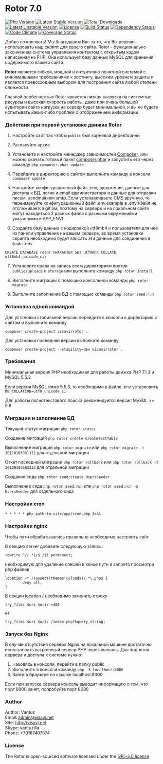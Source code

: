 Rotor 7.0
=========

[![Php Version](https://img.shields.io/badge/php-%3E%3D%207.1.3-brightgreen.svg)](https://php.net)
[![Latest Stable Version](https://poser.pugx.org/visavi/rotor/v/stable)](https://packagist.org/packages/visavi/rotor)
[![Total Downloads](https://poser.pugx.org/visavi/rotor/downloads)](https://packagist.org/packages/visavi/rotor)
[![Latest Unstable Version](https://poser.pugx.org/visavi/rotor/v/unstable)](https://packagist.org/packages/visavi/rotor)
[![License](https://poser.pugx.org/visavi/rotor/license)](https://packagist.org/packages/visavi/rotor)
[![Build Status](https://travis-ci.org/visavi/rotor.svg)](https://travis-ci.org/visavi/rotor)
[![Dependency Status](https://www.versioneye.com/user/projects/588f6be5760ce60041d80429/badge.svg)](https://www.versioneye.com/user/projects/588f6be5760ce60041d80429)
[![Code Climate](https://codeclimate.com/github/visavi/rotor/badges/gpa.svg)](https://codeclimate.com/github/visavi/rotor)
[![Coverage Status](https://coveralls.io/repos/github/visavi/rotor/badge.svg?branch=master)](https://coveralls.io/github/visavi/rotor?branch=master)

Добро пожаловать!
Мы благодарим Вас за то, что Вы решили использовать наш скрипт для своего сайта. Rotor - функционально законченная система управления контентом с открытым кодом написанная на PHP. Она использует базу данных MySQL для хранения содержимого вашего сайта.

**Rotor** является гибкой, мощной и интуитивно понятной системой с минимальными требованиями к хостингу, высоким уровнем защиты и является превосходным выбором для построения сайта любой степени сложности

Главной особенностью Rotor является низкая нагрузка на системные ресурсы и высокая скорость работы, даже при очень большой аудитории сайта нагрузка на сервер будет минимальной, и вы не будете испытывать каких-либо проблем с отображением информации.

### Действия при первой установке движка Rotor

1. Настройте сайт так чтобы `public` был корневой директорией

2. Распакуйте архив

3. Установите и настройте менеджер зависимостей [Composer](https://getcomposer.org).
   или можно скачать готовый пакет 
    [composer.phar](https://getcomposer.org/composer.phar)
    и запустить его через команду
   `php composer.phar update`

4. Перейдите в директорию с сайтом выполните команду в консоли `composer update`

5. Настройте конфигурационный файл .env, окружение, данные для доступа к БД, логин и email администратора и данные для отправки писем, sendmail или smtp. Если устанавливаете CMS вручную, то переименуйте конфигурационный файл .env.example в .env (Файл не отслеживается git'ом, поэтому на сервере и на локальном сайте могут находиться 2 разных файла с разными окружениями указанными в APP_ENV)

6. Создайте базу данных с кодировкой utf8mb4 и пользователя для нее из панели управления на вашем сервере, во время установки скрипта необходимо будет вписать эти данные для соединения в файл .env

`CREATE DATABASE rotor CHARACTER SET utf8mb4 COLLATE utf8mb4_unicode_ci;`

7. Установите права на запись всем директориям внутри `public/uploads` и `storage` или выполните команду `php rotor install`

8. Выполните миграции с помощью консольной команды `php rotor migrate`

9. Выполните заполнение БД с помощью команды `php rotor seed:run`

### Установка одной командой
Для установки стабильной версии перейдите в консоли в директорию с сайтом и выполните команду 
```
composer create-project visavi/rotor .
```

Для установки последней версии выполните команду
```
composer create-project --stability=dev visavi/rotor .
```

### Требования

Минимальная версия PHP необходимая для работы движка PHP 7.1.3 и MySQL 5.5.3

Если версия MySQL ниже 5.5.3, то необходимо в файле .env уставновить
`DB_COLLATION=utf8_unicode_ci`

Для работы полнотекстового поиска рекомендуется версия MySQL >= 5.6

### Миграции и заполнение БД

Текущий статус миграции `php rotor status`

Создание миграций `php rotor create CreateTestTable`

Выполнение миграций `php rotor migrate` или `php rotor migrate -t 20110103081132` для отдельной миграции

Откат последней миграции `php rotor rollback` или `php rotor rollback -t 20120103083322` для отдельной миграции

Создание сида `php rotor seed:create UsersSeeder`

Выполнение сида `php rotor seed:run` или `php rotor seed:run -s UsersSeeder` для отдельного сида

### Настройки cron

```
* * * * * php path-to-site/app/cron.php 2>&1
```

### Настройки nginx

Чтобы пути обрабатывались правильно необходимо настроить сайт

В секцию server добавить следующую запись: 

```
rewrite ^/(.*)/$ /$1 permanent;
```
необходимую для удаление слешей в конце пути и запрета просмотра php файлов

```
location ~* /(assets|themes|uploads)/.*\.php$ {
        deny all;
}
```
В секции location / необходимо заменить строку

```
try_files $uri $uri/ =404

на

try_files $uri $uri/ /index.php?$query_string;
```

### Запуск без Nginx

В случае отсутствия сервера Nginx на локальной машине достаточно использовать встроенный сервер PHP через консоль. Для поднятия сервера и доступа к системе нужно:

1. Находясь в консоли, перейти в папку public
2. Выполнить в консоли команду `php -S localhost:8000`
3. Зайти в браузере по ссылке localhost:8000

Если при запуске сервера консоль выводит информацию о том, что порт 8000 занят, попробуйте порт 8080

### Author
Author: Vantuz  
Email: admin@visavi.net  
Site: http://visavi.net  
Skype: vantuzilla  
Phone: +79167407574  

### License

The Rotor is open-sourced software licensed under the [GPL-3.0 license](http://opensource.org/licenses/GPL-3.0)
